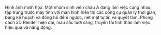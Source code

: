 Hình ảnh minh họa: Một nhóm sinh viên châu Á đang làm việc cùng nhau, tập trung trước máy tính với màn hình hiển thị các công cụ quản lý thời gian, bảng kế hoạch và đồng hồ đếm ngược, nét mặt tự tin và quyết tâm. Phong cách 3D Render hiện đại, màu sắc tươi sáng, truyền tải tinh thần làm việc hiệu quả và năng động.